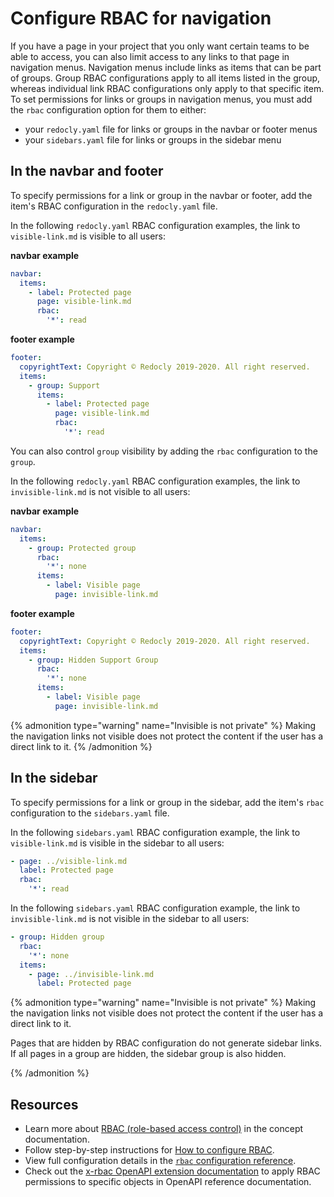 # Configure RBAC for navigation

If you have a page in your project that you only want certain teams to be able to access, you can also limit access to any links to that page in navigation menus.
Navigation menus include links as items that can be part of groups.
Group RBAC configurations apply to all items listed in the group, whereas individual link RBAC configurations only apply to that specific item.
To set permissions for links or groups in navigation menus, you must add the `rbac` configuration option for them to either:

- your `redocly.yaml` file for links or groups in the navbar or footer menus
- your `sidebars.yaml` file for links or groups in the sidebar menu

## In the navbar and footer

To specify permissions for a link or group in the navbar or footer, add the item's RBAC configuration in the `redocly.yaml` file.

In the following `redocly.yaml` RBAC configuration examples, the link to `visible-link.md` is visible to all users:

**navbar example**

```yaml
navbar:
  items:
    - label: Protected page
      page: visible-link.md
      rbac:
        '*': read
```

**footer example**

```yaml
footer:
  copyrightText: Copyright © Redocly 2019-2020. All right reserved.
  items:
    - group: Support
      items:
        - label: Protected page
          page: visible-link.md
          rbac:
            '*': read
```

You can also control `group` visibility by adding the `rbac` configuration to the `group`.

In the following `redocly.yaml` RBAC configuration examples, the link to `invisible-link.md` is not visible to all users:

**navbar example**

```yaml
navbar:
  items:
    - group: Protected group
      rbac:
        '*': none
      items:
        - label: Visible page
          page: invisible-link.md
```

**footer example**

```yaml
footer:
  copyrightText: Copyright © Redocly 2019-2020. All right reserved.
  items:
    - group: Hidden Support Group
      rbac:
        '*': none
      items:
        - label: Visible page
          page: invisible-link.md
```

{% admonition type="warning" name="Invisible is not private" %}
Making the navigation links not visible does not protect the content if the user has a direct link to it.
{% /admonition %}

## In the sidebar

To specify permissions for a link or group in the sidebar, add the item's `rbac` configuration to the `sidebars.yaml` file.

In the following `sidebars.yaml` RBAC configuration example, the link to `visible-link.md` is visible in the sidebar to all users:

```yaml
- page: ../visible-link.md
  label: Protected page
  rbac:
    '*': read
```

In the following `sidebars.yaml` RBAC configuration example, the link to `invisible-link.md` is not visible in the sidebar to all users:

```yaml
- group: Hidden group
  rbac:
    '*': none
  items:
    - page: ../invisible-link.md
      label: Protected page
```

{% admonition type="warning" name="Invisible is not private" %}
Making the navigation links not visible does not protect the content if the user has a direct link to it.

Pages that are hidden by RBAC configuration do not generate sidebar links.
If all pages in a group are hidden, the sidebar group is also hidden.

{% /admonition %}

## Resources

- Learn more about [RBAC (role-based access control)](./rbac.md) in the concept documentation.
- Follow step-by-step instructions for [How to configure RBAC](./index.md).
- View full configuration details in the [`rbac` configuration reference](../config/rbac.md).
- Check out the [x-rbac OpenAPI extension documentation](../content/api-docs/openapi-extensions/x-rbac.md) to apply RBAC permissions to specific objects in OpenAPI reference documentation.

